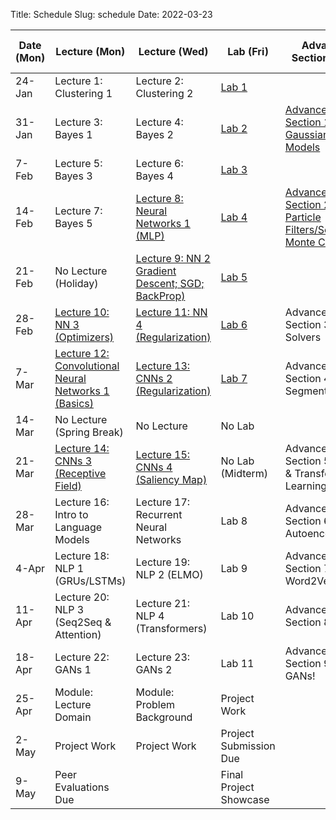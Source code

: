 Title: Schedule
Slug: schedule
Date: 2022-03-23


|Date (Mon)|Lecture (Mon)|Lecture (Wed)|Lab (Fri)|Advanced Section (Wed)|Assignment (R:Released Wed - D:Due Wed)|
|-----|-----|-----|-----|-----|-----|
|24-Jan|Lecture 1: Clustering 1|Lecture 2: Clustering 2|[Lab 1]({filename}/labs/lab01/index.md)||R:HW1|
|31-Jan|Lecture 3: Bayes 1|Lecture 4: Bayes 2|[Lab 2]({filename}/labs/lab02/index.md)|[Advanced Section 1: Gaussian Mixture Models]({filename}/a-sections/a-sec01/index.md)||
|7-Feb|Lecture 5: Bayes 3|Lecture 6: Bayes 4|[Lab 3]({filename}/labs/lab03/index.md)||R:HW2 - D:HW1|
|14-Feb| Lecture 7: Bayes 5|[Lecture 8: Neural Networks 1 (MLP)]({filename}/lectures/lecture08/index.md)|[Lab 4]({filename}/labs/lab04/index.md)|[Advanced Section 2: Particle Filters/Sequential Monte Carlo]({filename}/a-sections/a-sec02/index.md)||
|21-Feb|No Lecture (Holiday)|[Lecture 9: NN 2 Gradient Descent; SGD; BackProp)]({filename}/lectures/lecture09/index.md)|[Lab 5]({filename}/labs/lab05/index.md)||R:HW3 - D:HW2|
|28-Feb|[Lecture 10: NN 3 (Optimizers)]({filename}/lectures/lecture10/index.md)|[Lecture 11: NN 4 (Regularization)]({filename}/lectures/lecture11/index.md)|[Lab 6]({filename}/labs/lab06/index.md)|Advanced Section 3: Solvers||
|7-Mar|[Lecture 12: Convolutional Neural Networks 1 (Basics)]({filename}/lectures/lecture12/index.md)|[Lecture 13: CNNs 2 (Regularization)]({filename}/lectures/lecture13/index.md)|[Lab 7]({filename}/labs/lab07/index.md)|Advanced Section 4: Segmentation|R:HW4 - D:HW3|
|14-Mar|No Lecture (Spring Break)| No Lecture| No Lab|||
|21-Mar|[Lecture 14: CNNs 3 (Receptive Field)]({filename}/lectures/lecture14/index.md)|[Lecture 15: CNNs 4 (Saliency Map)]({filename}/lectures/lecture15/index.md)|No Lab (Midterm)|Advanced Section 5: SOTA & Transfer Learning||
|28-Mar|Lecture 16: Intro to Language Models|Lecture 17: Recurrent Neural Networks|Lab 8|Advanced Section 6: Autoencoders|R:HW5(Individual) - D:HW4|
|4-Apr|Lecture 18: NLP 1 (GRUs/LSTMs)| Lecture 19: NLP 2 (ELMO)|Lab 9|Advanced Section 7: Word2Vec|R:HW6(Individual) - D:HW5(Individual)|
|11-Apr|Lecture 20: NLP 3 (Seq2Seq & Attention)|Lecture 21: NLP 4 (Transformers)| Lab 10|Advanced Section 8: BERT||
|18-Apr|Lecture 22: GANs 1| Lecture 23: GANs 2|Lab 11|Advanced Section 9: More GANs!|D:HW6(Individual) - R:HW7|
|25-Apr|Module: Lecture Domain| Module: Problem Background|Project Work||D:HW7|
|2-May|Project Work|Project Work|Project Submission Due|||
|9-May|Peer Evaluations Due||Final Project Showcase|||
